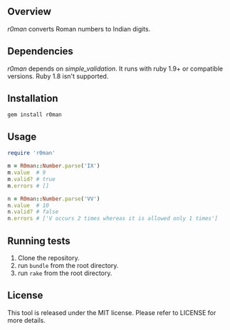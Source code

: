 Overview
--------

*r0man* converts Roman numbers to Indian digits.

Dependencies
------------

*r0man* depends on *simple_validation*. It runs with ruby 1.9+ or compatible versions. Ruby 1.8 isn't supported.

Installation
------------

```script
gem install r0man
```

Usage
------

```ruby
require 'r0man'

m = R0man::Number.parse('IX')
m.value  # 9
m.valid? # true
m.errors # []

n = R0man::Number.parse('VV')
n.value  # 10
n.valid? # false
n.errors # ['V occurs 2 times whereas it is allowed only 1 times']
```

Running tests
-------------

1. Clone the repository.
2. run `bundle` from the root directory.
3. run `rake` from the root directory.

License
-------

This tool is released under the MIT license. Please refer to LICENSE for more details.

